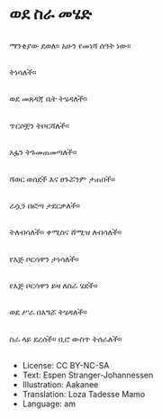 # ወደ ስራ መሄድ

##
ማንቂያው ደወለ። አሁን የመነሻ ሰዓት ነው።

##
ትነሳለች።

##
ወደ መጸዳጃ ቤት ትሄዳለች።

##
ጥርሶቿን ትቦርሻለች።

##
አፏን ትጉመጠመጣለች።

##
ሻወር ወሰደች እና ፀጉሯንም ታጠበች።

##
ራሷን በፎጣ ታደርቃለች።

##
ትለብሳለች። ቀሚስና ሸሚዝ ለብሳለች።

##
የእጅ ቦርሳዋን ታነሳለች።

##
የእጅ ቦርሳዋን ይዛ ለስራ ሄደች።

##
ወደ ሥራ በእግሯ ትሄዳለች።

##
ስራ ላይ ደረሰች። ቢሮ ውስጥ ትሰራለች።

##
* License: CC BY-NC-SA
* Text: Espen Stranger-Johannessen
* Illustration: Aakanee
* Translation: Loza Tadesse Mamo
* Language: am
